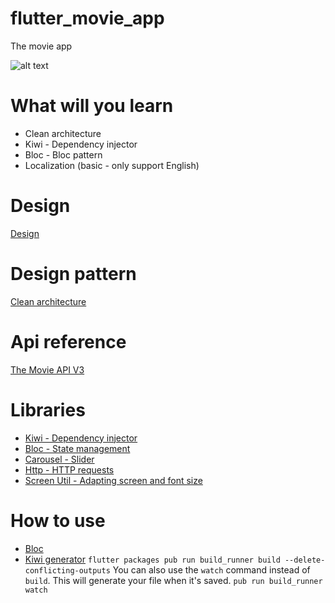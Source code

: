# flutter_movie_app

The movie app

![alt text](https://cdn.dribbble.com/users/1567880/screenshots/5026483/dribbble.png "Resoure")

# What will you learn

- Clean architecture
- Kiwi - Dependency injector
- Bloc - Bloc pattern
- Localization (basic - only support English)

# Design

[Design](https://dribbble.com/shots/5026483-Netflix-Mobile-App-Redesign/attachments)

# Design pattern

[Clean architecture](https://medium.com/@rodrigolmti/clean-architecture-no-flutter-1888c4baa6bc)

# Api reference

[The Movie API V3](https://developers.themoviedb.org/3/movies/get-movie-images)

# Libraries

- [Kiwi - Dependency injector](https://pub.dev/packages/kiwi)
- [Bloc - State management](https://pub.dev/packages/flutter_bloc)
- [Carousel - Slider](https://pub.dev/packages/carousel_slider)
- [Http - HTTP requests](https://pub.dev/packages/http)
- [Screen Util - Adapting screen and font size](https://pub.dev/packages/flutter_screenutil)


# How to use


- [Bloc ](https://bloclibrary.dev/#/)
- [Kiwi generator](https://pub.dev/packages/kiwi_generator)
    `flutter packages pub run build_runner build --delete-conflicting-outputs`
    You can also use the `watch` command instead of `build`. This will generate your file when it's saved.
    `pub run build_runner watch`
